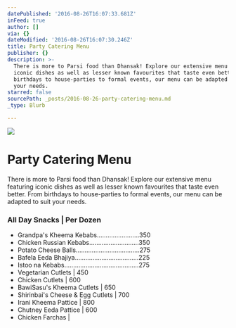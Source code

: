 ```yaml
---
datePublished: '2016-08-26T16:07:33.681Z'
inFeed: true
author: []
via: {}
dateModified: '2016-08-26T16:07:30.246Z'
title: Party Catering Menu
publisher: {}
description: >-
  There is more to Parsi food than Dhansak! Explore our extensive menu featuring
  iconic dishes as well as lesser known favourites that taste even better. From
  birthdays to house-parties to formal events, our menu can be adapted to suit
  your needs.
starred: false
sourcePath: _posts/2016-08-26-party-catering-menu.md
_type: Blurb

---
```

![](https://the-grid-user-content.s3-us-west-2.amazonaws.com/5e0ca0fa-af67-4e49-9aeb-26890decbf60.jpg)

# Party Catering Menu

There is more to Parsi food than Dhansak! Explore our extensive menu featuring iconic dishes as well as lesser known favourites that taste even better. From birthdays to house-parties to formal events, our menu can be adapted to suit your needs.

### All Day Snacks | Per Dozen

* Grandpa's Kheema Kebabs........................350
* Chicken Russian Kebabs............................350
* Potato Cheese Balls....................................275
* Bafela Eeda Bhajiya....................................225
* Istoo na Kebabs..........................................275
* Vegetarian Cutlets | 450
* Chicken Cutlets | 600
* BawiSasu's Kheema Cutlets | 650
* Shirinbai's Cheese & Egg Cutlets | 700
* Irani Kheema Pattice | 800
* Chutney Eeda Pattice | 600
* Chicken Farchas |